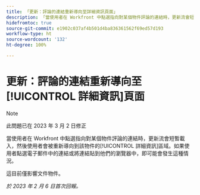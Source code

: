 ```yaml
---
title: 「更新：評論的連結重新導向至詳細資訊頁面」
description: 「當使用者在 Workfront 中點選指向對某個物件評論的連結時，更新流會短暫載入，然後使用者會被重新導向到該物件的詳細資訊區域。如果使用者點選電子郵件中的連結或將連結貼到他們的瀏覽器中，即可能會發生這種情況。」
hidefromtoc: true
source-git-commit: e1902c037af4b501d4ba836361562f69ed57d193
workflow-type: ht
source-wordcount: '132'
ht-degree: 100%

---
```



# 更新：評論的連結重新導向至[!UICONTROL 詳細資訊]頁面

>[!NOTE]
>
>此問題已在 2023 年 3 月 2 日修正

當使用者在 Workfront 中點選指向對某個物件評論的連結時，更新流會短暫載入，然後使用者會被重新導向到該物件的[!UICONTROL 詳細資訊]區域。如果使用者點選電子郵件中的連結或將連結貼到他們的瀏覽器中，即可能會發生這種情況。

這目前僅影響文件物件。

_於 2023 年 2 月 6 日首次回報。_

